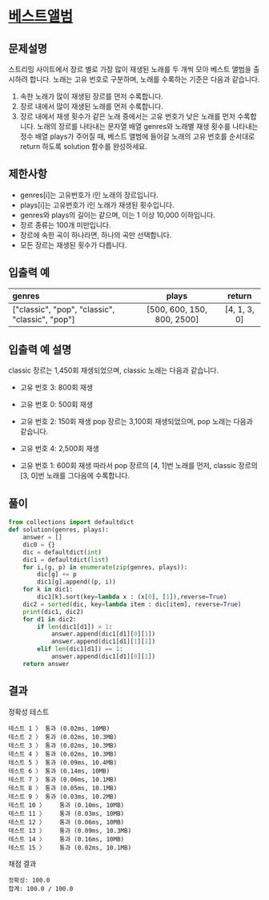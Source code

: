 # [베스트앨범][link]

## 문제설명
스트리밍 사이트에서 장르 별로 가장 많이 재생된 노래를 두 개씩 모아 베스트 앨범을 출시하려 합니다. 노래는 고유 번호로 구분하며, 노래를 수록하는 기준은 다음과 같습니다.

1. 속한 노래가 많이 재생된 장르를 먼저 수록합니다.
2. 장르 내에서 많이 재생된 노래를 먼저 수록합니다.
3. 장르 내에서 재생 횟수가 같은 노래 중에서는 고유 번호가 낮은 노래를 먼저 수록합니다.
노래의 장르를 나타내는 문자열 배열 genres와 노래별 재생 횟수를 나타내는 정수 배열 plays가 주어질 때, 베스트 앨범에 들어갈 노래의 고유 번호를 순서대로 return 하도록 solution 함수를 완성하세요.

## 제한사항
- genres[i]는 고유번호가 i인 노래의 장르입니다.
- plays[i]는 고유번호가 i인 노래가 재생된 횟수입니다.
- genres와 plays의 길이는 같으며, 이는 1 이상 10,000 이하입니다.
- 장르 종류는 100개 미만입니다.
- 장르에 속한 곡이 하나라면, 하나의 곡만 선택합니다.
- 모든 장르는 재생된 횟수가 다릅니다.

## 입출력 예
genres|plays|return
:---|:---:|:---:
["classic", "pop", "classic", "classic", "pop"]	|[500, 600, 150, 800, 2500]|	[4, 1, 3, 0]

## 입출력 예 설명
classic 장르는 1,450회 재생되었으며, classic 노래는 다음과 같습니다.

- 고유 번호 3: 800회 재생
- 고유 번호 0: 500회 재생
- 고유 번호 2: 150회 재생
pop 장르는 3,100회 재생되었으며, pop 노래는 다음과 같습니다.

- 고유 번호 4: 2,500회 재생
- 고유 번호 1: 600회 재생
따라서 pop 장르의 [4, 1]번 노래를 먼저, classic 장르의 [3, 0]번 노래를 그다음에 수록합니다.

## 풀이
```python
from collections import defaultdict
def solution(genres, plays):
    answer = []
    dic0 = {}
    dic = defaultdict(int)
    dic1 = defaultdict(list)
    for i,(g, p) in enumerate(zip(genres, plays)):
        dic[g] += p
        dic1[g].append((p, i))
    for k in dic1:
        dic1[k].sort(key=lambda x : (x[0], [1]),reverse=True)
    dic2 = sorted(dic, key=lambda item : dic[item], reverse=True)
    print(dic1, dic2)
    for d1 in dic2:
        if len(dic1[d1]) > 1:
            answer.append(dic1[d1][0][1])
            answer.append(dic1[d1][1][1])
        elif len(dic1[d1]) == 1:
            answer.append(dic1[d1][0][1])
    return answer
```

## 결과
정확성  테스트
```
테스트 1 〉	통과 (0.02ms, 10MB)
테스트 2 〉	통과 (0.02ms, 10.3MB)
테스트 3 〉	통과 (0.02ms, 10.3MB)
테스트 4 〉	통과 (0.02ms, 10.3MB)
테스트 5 〉	통과 (0.09ms, 10.4MB)
테스트 6 〉	통과 (0.14ms, 10MB)
테스트 7 〉	통과 (0.06ms, 10.1MB)
테스트 8 〉	통과 (0.05ms, 10.1MB)
테스트 9 〉	통과 (0.03ms, 10.2MB)
테스트 10 〉	통과 (0.10ms, 10MB)
테스트 11 〉	통과 (0.03ms, 10MB)
테스트 12 〉	통과 (0.06ms, 10MB)
테스트 13 〉	통과 (0.09ms, 10.3MB)
테스트 14 〉	통과 (0.16ms, 10MB)
테스트 15 〉	통과 (0.02ms, 10.1MB)
```
채점 결과
```
정확성: 100.0
합계: 100.0 / 100.0
```
[link]:https://programmers.co.kr/learn/courses/30/lessons/42579
